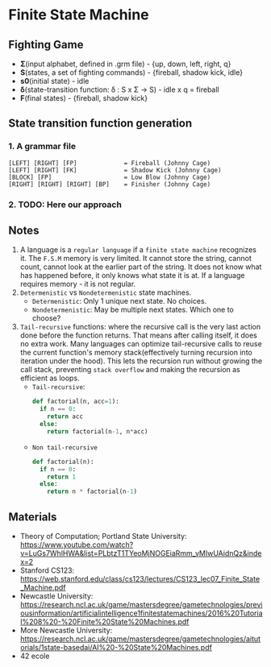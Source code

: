 # Finite State Machine

## Fighting Game
  - **Σ**(input alphabet, defined in .grm file) - {up, down, left, right, q}
  - **S**(states, a set of fighting commands) - {fireball, shadow kick, idle}
  - **s0**(initial state) - idle
  - **δ**(state-transition function: δ : S x Σ → S) - idle x q = fireball
  - **F**(final states) - {fireball, shadow kick}

## State transition function generation
### 1. A grammar file
```
[LEFT] [RIGHT] [FP]             = Fireball (Johnny Cage)
[LEFT] [RIGHT] [FK]             = Shadow Kick (Johnny Cage)
[BLOCK] [FP]                    = Low Blow (Johnny Cage)
[RIGHT] [RIGHT] [RIGHT] [BP]    = Finisher (Johnny Cage)
```

### 2. TODO: Here our approach 


## Notes
1. A language is a `regular language` if a `finite state machine` recognizes it. The `F.S.M` memory is very limited. It cannot store the string, cannot count, cannot look at the earlier part of the string. It does not know what has happened before, it only knows what state it is at. If a language requires memory - it is not regular.
2. `Determenistic` vs `Nondetermenistic` state machines.
    - `Determenistic`: Only 1 unique next state. No choices.
    - `Nondetermenistic`: May be multiple next states. Which one to choose?
3. `Tail-recursive` functions: where the recursive call is the very last action done before the function returns. That means after calling itself, it does no extra work. Many languages can optimize tail-recursive calls to reuse the current function's memory stack(effectively turning recursion into iteration under the hood). This lets the recursion run without growing the call stack, preventing `stack overflow` and making the recursion as efficient as loops.
    - `Tail-recursive`:
      ```python
      def factorial(n, acc=1):
        if n == 0:
          return acc
        else:
          return factorial(n-1, n*acc) 
      ```
    - `Non tail-recursive`
      ```python
      def factorial(n):
        if n == 0:
          return 1
        else:
          return n * factorial(n-1) 
      ```

## Materials
- Theory of Computation; Portland State University: https://www.youtube.com/watch?v=LuGs7WhlHWA&list=PLbtzT1TYeoMjNOGEiaRmm_vMIwUAidnQz&index=2
- Stanford CS123: https://web.stanford.edu/class/cs123/lectures/CS123_lec07_Finite_State_Machine.pdf
- Newcastle University: https://research.ncl.ac.uk/game/mastersdegree/gametechnologies/previousinformation/artificialintelligence1finitestatemachines/2016%20Tutorial%208%20-%20Finite%20State%20Machines.pdf
- More Newcastle University: https://research.ncl.ac.uk/game/mastersdegree/gametechnologies/aitutorials/1state-basedai/AI%20-%20State%20Machines.pdf
- 42 ecole
